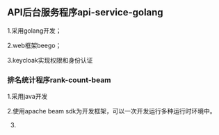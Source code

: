 

## API后台服务程序api-service-golang

1.采用golang开发；

2.web框架beego；

3.keycloak实现权限和身份认证



### 排名统计程序rank-count-beam

1.采用java开发

2.使用apache beam sdk为开发框架，可以一次开发运行多种运行时环境中。

3.



